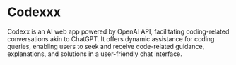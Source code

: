 # Codexxx
Codexx is an AI web app powered by OpenAI API, facilitating coding-related conversations akin to ChatGPT. It offers dynamic assistance for coding queries, enabling users to seek and receive code-related guidance, explanations, and solutions in a user-friendly chat interface.
